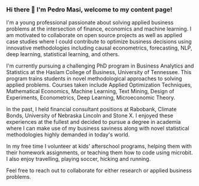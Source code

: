 ### Hi there 👋 I'm Pedro Masi, welcome to my content page!

I'm a young professional passionate about solving applied business problems at the intersection of finance, economics and machine learning. I am motivated to collaborate on open source projects as well as applied case studies where I could contribute to optimize business decisions using innovative methodologies including causal econometrics, forecasting, NLP, deep learning, statistical learning, and others.

I'm currently pursuing a challenging PhD program in Business Analytics and Statistics at the Haslam College of Business, University of Tennessee. This program trains students in novel methodological approaches to solving applied problems. Courses taken include Applied Optimization Techniques, Mathematical Economics, Machine Learning, Text Mining, Design of Experiments, Econometrics, Deep Learning, Microeconomic Theory.

In the past, I held financial consultant positions at Rabobank, Climate Bonds, University of Nebraska Lincoln and Stone X. I enjoyed these experiences at the fullest and decided to pursue a degree in academia where I can make use of my business saviness along with novel statistical methodologies highly demanded in today's world.

In my free time I volunteer at kids' afterschool programs, helping them with their homework assignments, or teaching them how to code using microbit. I also enjoy travelling, playing soccer, hicking and running.

Feel free to reach out to collaborate for either research or applied business problems.


